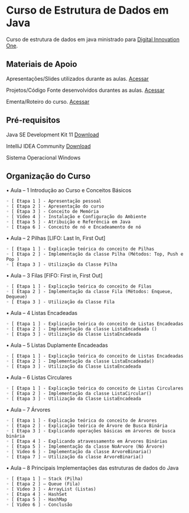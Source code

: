 # Curso de Estrutura de Dados em Java
Curso de estrutura de dados em java ministrado para [Digital Innovation One](http://digitalinnovation.one).

## Materiais de Apoio

Apresentações/Slides utilizados durante as aulas. [Acessar](https://github.com/jrdutra/estruturaDeDadosJavaDio/tree/main/apresentacoes)

Projetos/Código Fonte desenvolvidos durantes as aulas. [Acessar](https://github.com/jrdutra/estruturaDeDadosJavaDio/tree/main/projetos)

Ementa/Roteiro do curso. [Acessar](https://github.com/jrdutra/estruturaDeDadosJavaDio/blob/main/Ementa-curso.pdf)

## Pré-requisitos

Java SE Development Kit 11 [Download](https://www.oracle.com/br/java/technologies/javase-jdk11-downloads.html)

IntelliJ IDEA Community [Download](https://www.jetbrains.com/pt-br/idea/download/#section=windows)

Sistema Operacional Windows

## Organização do Curso

• Aula – 1 Introdução ao Curso e Conceitos Básicos

    ◦ [ Etapa 1 ] - Apresentação pessoal
    ◦ [ Etapa 2 ] - Apresentação do curso
    ◦ [ Etapa 3 ] - Conceito de Memória
    ◦ [ Vídeo 4 ] - Instalação e Configuração do Ambiente
    ◦ [ Etapa 5 ] - Atribuição e Referência em Java
    ◦ [ Etapa 6 ] - Conceito de nó e Encadeamento de nó

• Aula – 2 Pilhas [LIFO: Last In, First Out]

    ◦ [ Etapa 1 ] - Explicação teórica do conceito de Pilhas
    ◦ [ Etapa 2 ] - Implementação da classe Pilha (Métodos: Top, Push e Pop )
    ◦ [ Etapa 3 ] - Utilização da Classe Pilha

• Aula – 3 Filas [FIFO: First in, First Out]

    ◦ [ Etapa 1 ] - Explicação teórica do conceito de Filas
    ◦ [ Etapa 2 ] - Implementação da classe Fila (Métodos: Enqueue, Dequeue)
    ◦ [ Etapa 3 ] - Utilização da Classe Fila

• Aula – 4 Listas Encadeadas

    ◦ [ Etapa 1 ] - Explicação teórica do conceito de Listas Encadeadas
    ◦ [ Etapa 2 ] - Implementação da classe ListaEncadeada ()
    ◦ [ Etapa 3 ] - Utilização da Classe ListaEncadeada

• Aula – 5 Listas Duplamente Encadeadas

    ◦ [ Etapa 1 ] - Explicação teórica do conceito de Listas Encadeadas
    ◦ [ Etapa 2 ] - Implementação da classe ListaEncadeada()
    ◦ [ Etapa 3 ] - Utilização da Classe ListaEncadeada

• Aula – 6 Listas Circulares

    ◦ [ Etapa 1 ] - Explicação teórica do conceito de Listas Circulares
    ◦ [ Etapa 2 ] - Implementação da classe ListaCircular()
    ◦ [ Etapa 3 ] - Utilização da Classe ListaEncadeada

• Aula – 7 Árvores

    ◦ [ Etapa 1 ] - Explicação teórica do conceito de Árvores
    ◦ [ Etapa 2 ] - Explicação teórica de Árvore de Busca Binária
    ◦ [ Etapa 3 ] - Explicando operações básicas em árvores de busca binária
    ◦ [ Etapa 4 ] - Explicando atravessamento em Árvores Binárias
    ◦ [ Etapa 5 ] - Implementação da classe NoArvore (Nó Árvore)
    ◦ [ Video 6 ] - Implementação da classe ArvoreBinaria()
    ◦ [ Etapa 7 ] – Utilização da classe ArvoreBinaria()

• Aula – 8 Principais Implementações das estruturas de dados do Java

    ◦ [ Etapa 1 ] – Stack (Pilha)
    ◦ [ Etapa 2 ] – Queue (Fila)
    ◦ [ Video 3 ] - ArrayList (Listas)
    ◦ [ Etapa 4 ] - HashSet
    ◦ [ Etapa 5 ] - HashMap 
    ◦ [ Video 6 ] - Conclusão